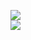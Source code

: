 [![](https://img.shields.io/badge/Made%20With-Github%20Spray-lightgrey.svg?style=for-the-badge&logo=github)](https://github.com/Annihil/github-spray#6056)  
[![](https://i.imgur.com/2DrTn0Z.gif)](https://github.com/Annihil/github-spray)